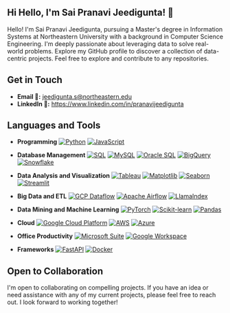 ## Hi  Hello, I'm Sai Pranavi Jeedigunta! 👋

Hello! I'm Sai Pranavi Jeedigunta, pursuing a Master's degree in Information Systems at Northeastern University with a background in Computer Science Engineering. I'm deeply passionate about leveraging data to solve real-world problems. Explore my GitHub profile to discover a collection of data-centric projects. Feel free to explore and contribute to any repositories.

## Get in Touch

- **Email 📧:** jeedigunta.s@northeastern.edu
- **LinkedIn 💬:** https://www.linkedin.com/in/pranavijeedigunta

## Languages and Tools
- **Programming**
  [![Python](https://img.shields.io/badge/Python-FFD43B?style=for-the-badge&logo=python&logoColor=blue)](https://www.python.org/)
  [![JavaScript](https://img.shields.io/badge/JavaScript-F7DF1E?style=for-the-badge&logo=javascript&logoColor=black)](https://www.javascript.com/)

- **Database Management**
  [![SQL](https://img.shields.io/badge/SQL-003B57?style=for-the-badge&logo=sqlite&logoColor=white)](https://www.sqlite.org/index.html)
  [![MySQL](https://img.shields.io/badge/MySQL-4479A1?style=for-the-badge&logo=mysql&logoColor=white)](https://www.mysql.com/)
  [![Oracle SQL](https://img.shields.io/badge/Oracle%20SQL-F80000?style=for-the-badge&logo=oracle&logoColor=white)](https://www.oracle.com/database/)
  [![BigQuery](https://img.shields.io/badge/BigQuery-0072C6?style=for-the-badge&logo=googlecloud&logoColor=white)](https://cloud.google.com/bigquery)
  [![Snowflake](https://img.shields.io/badge/Snowflake-00B2E2?style=for-the-badge&logo=snowflake&logoColor=white)](https://www.snowflake.com/)

- **Data Analysis and Visualization**
  [![Tableau](https://img.shields.io/badge/Tableau-E97627?style=for-the-badge&logo=tableau&logoColor=white)](https://www.tableau.com/)
  [![Matplotlib](https://img.shields.io/badge/Matplotlib-005B96?style=for-the-badge&logo=matplotlib&logoColor=white)](https://matplotlib.org/)
  [![Seaborn](https://img.shields.io/badge/Seaborn-30B0C7?style=for-the-badge&logo=seaborn&logoColor=white)](https://seaborn.pydata.org/)
  [![Streamlit](https://img.shields.io/badge/Streamlit-FF4B4B?style=for-the-badge&logo=streamlit&logoColor=white)](https://streamlit.io/)

- **Big Data and ETL**
  [![GCP Dataflow](https://img.shields.io/badge/GCP%20Dataflow-FFA500?style=for-the-badge&logo=googlecloud&logoColor=white)](https://cloud.google.com/dataflow)
  [![Apache Airflow](https://img.shields.io/badge/Apache%20Airflow-17A3B8?style=for-the-badge&logo=apacheairflow&logoColor=white)](https://airflow.apache.org/)
  [![LlamaIndex](https://img.shields.io/badge/LlamaIndex-0A0A0A?style=for-the-badge&logo=llamaindex&logoColor=white)](https://github.com/jerryjliu/llama_index)

- **Data Mining and Machine Learning**
  [![PyTorch](https://img.shields.io/badge/PyTorch-EE4C2C?style=for-the-badge&logo=pytorch&logoColor=white)](https://pytorch.org/)
  [![Scikit-learn](https://img.shields.io/badge/Scikit--learn-F7931E?style=for-the-badge&logo=scikit-learn&logoColor=white)](https://scikit-learn.org/)
  [![Pandas](https://img.shields.io/badge/Pandas-150458?style=for-the-badge&logo=pandas&logoColor=white)](https://pandas.pydata.org/)

- **Cloud**
  [![Google Cloud Platform](https://img.shields.io/badge/Google%20Cloud%20Platform-%234285F4.svg?style=for-the-badge&logo=google-cloud&logoColor=white)](https://cloud.google.com)
  [![AWS](https://img.shields.io/badge/AWS-232F3E?style=for-the-badge&logo=amazonaws&logoColor=white)](https://aws.amazon.com/)
  [![Azure](https://img.shields.io/badge/Azure-0078D4?style=for-the-badge&logo=microsoftazure&logoColor=white)](https://azure.microsoft.com/)

- **Office Productivity**
  [![Microsoft Suite](https://img.shields.io/badge/Microsoft%20Office-2B579A?style=for-the-badge&logo=microsoft&logoColor=white)](https://www.microsoft.com/en-us/microsoft-365)
  [![Google Workspace](https://img.shields.io/badge/Google%20Workspace-4285F4?style=for-the-badge&logo=google&logoColor=white)](https://workspace.google.com/)

- **Frameworks**
  [![FastAPI](https://img.shields.io/badge/FastAPI-005571?style=for-the-badge&logo=fastapi&logoColor=white)](https://fastapi.tiangolo.com/)
  [![Docker](https://img.shields.io/badge/Docker-2496ED?style=for-the-badge&logo=docker&logoColor=white)](https://www.docker.com/)

## Open to Collaboration
I'm open to collaborating on compelling projects. If you have an idea or need assistance with any of my current projects, please feel free to reach out. I look forward to working together!


